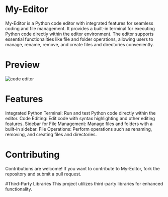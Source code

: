 # My-Editor

My-Editor is a Python code editor with integrated features for seamless coding and file management. It provides a built-in terminal for executing Python code directly within the editor environment. The editor supports essential functionalities like file and folder operations, allowing users to manage, rename, remove, and create files and directories conveniently.

# Preview
![code editor](https://github.com/user-attachments/assets/4baf0b35-cc1f-4238-a18d-cf6e565b2791)


# Features
Integrated Python Terminal: Run and test Python code directly within the editor.
Code Editing: Edit code with syntax highlighting and other editing features.
Sidebar for File Management: Manage files and folders with a built-in sidebar.
File Operations: Perform operations such as renaming, removing, and creating files and directories.


# Contributing
Contributions are welcome! If you want to contribute to My-Editor, fork the repository and submit a pull request.

#Third-Party Libraries
This project utilizes third-party libraries for enhanced functionality.
